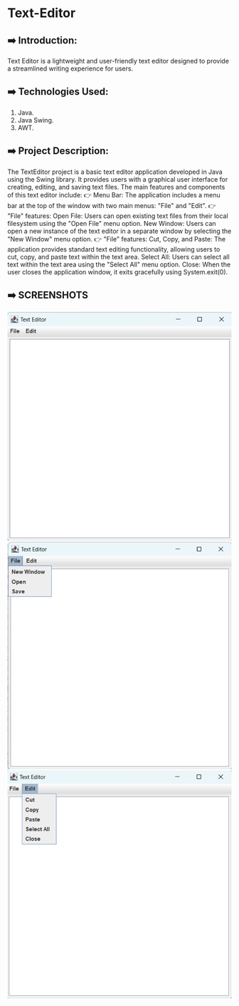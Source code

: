 # Text-Editor
## ➡️ Introduction:
Text Editor is a lightweight and user-friendly text editor designed to provide a streamlined writing experience for users.
## ➡️ Technologies Used:
1. Java.
2. Java Swing.
3. AWT.
## ➡️ Project Description:
The TextEditor project is a basic text editor application developed in Java using the Swing library. It provides users with a graphical user interface for creating, editing, and saving text files. The main features and components of this text editor include:
👉 Menu Bar: The application includes a menu bar at the top of the window with two main menus: "File" and "Edit".
👉 "File" features:
Open File: Users can open existing text files from their local filesystem using the "Open File" menu option.
New Window: Users can open a new instance of the text editor in a separate window by selecting the "New Window" menu option.
👉 "File" features:
Cut, Copy, and Paste: The application provides standard text editing functionality, allowing users to cut, copy, and paste text within the text area.
Select All: Users can select all text within the text area using the "Select All" menu option.
Close: When the user closes the application window, it exits gracefully using System.exit(0).
## ➡️ SCREENSHOTS
![](src/1.png)
![](src/2.png)
![](src/3.png)

